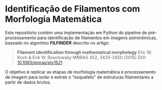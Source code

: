 # Identificação de Filamentos com Morfologia Matemática

Este repositório contém uma implementação em Python do pipeline de pré-processamento para identificação de filamentos em imagens astronômicas, baseado no algoritmo **FILFINDER** descrito no artigo:

> **Filament identification through mathematical morphology**
> Eric W. Koch & Erik W. Rosolowsky
> MNRAS 452, 3435-3450 (2015)
> DOI: [10.1093/mnras/stv1521](https://doi.org/10.1093/mnras/stv1521)

O objetivo é replicar as etapas de morfologia matemática e processamento de imagem para isolar e extrair o "esqueleto" de estruturas filamentares a partir de dados brutos.

